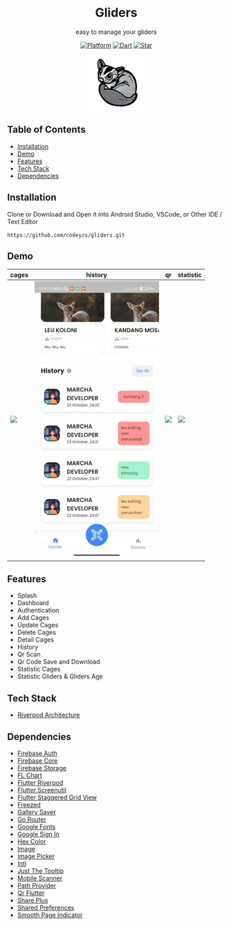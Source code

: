 <h1 align="center">
  Gliders
</h1>
<p align="center">
  easy to manage your gliders
</p>
<p align="center">
  <a href="https://flutter.dev/"><img alt="Platform" src="https://img.shields.io/badge/platform-Flutter-blue.svg"></a>
  <a href="https://dart.dev/"><img alt="Dart" src="https://img.shields.io/badge/dart-2.18.2-blue.svg"></a>
  <a href="https://github.com/codeyzx/gliders/"><img alt="Star" src="https://img.shields.io/github/stars/codeyzx/gliders"></a>
</p>

<p align="center">
  <img src="demo/logo.png"/>
</p>

## Table of Contents
- [Installation](#installation)
- [Demo](#demo)
- [Features](#features)
- [Tech Stack](#tech-stack)
- [Dependencies](#dependencies)

## Installation

Clone or Download and Open it into Android Studio, VSCode, or Other IDE / Text Editor
```
https://github.com/codeyzx/gliders.git
```  

## Demo

|cages|history|qr|statistic|
|--|--|--|--|
|![](demo/cages.gif)|![](demo/history.gif)|![](demo/qr.gif)|![](demo/statistic.gif)|

## Features
- Splash
- Dashboard
- Authentication
- Add Cages
- Update Cages
- Delete Cages
- Detail Cages
- History
- Qr Scan
- Qr Code Save and Download
- Statistic Cages
- Statistic Gliders & Gliders Age

## Tech Stack
- [Riverpod Architecture](https://codewithandrea.com/articles/flutter-app-architecture-riverpod-introduction/)

## Dependencies
- [Firebase Auth](https://pub/dev/packages/firebase_auth)
- [Firebase Core](https://pub/dev/packages/firebase_core)
- [Firebase Storage](https://pub/dev/packages/firebase_storage)
- [FL Chart](https://pub/dev/packages/fl_chart)
- [Flutter Riverpod](https://pub/dev/packages/flutter_riverpod)
- [Flutter Screenutil](https://pub/dev/packages/flutter_screenutil)
- [Flutter Staggered Grid View](https://pub/dev/packages/flutter_staggered_grid_view)
- [Freezed](https://pub/dev/packages/freezed)
- [Gallery Saver](https://pub/dev/packages/gallery_saver)
- [Go Router](https://pub/dev/packages/go_router)
- [Google Fonts](https://pub/dev/packages/google_fonts)
- [Google Sign In](https://pub/dev/packages/google_sign_in)
- [Hex Color](https://pub/dev/packages/hexcolor)
- [Image](https://pub/dev/packages/image)
- [Image Picker](https://pub/dev/packages/image_picker)
- [Intl](https://pub/dev/packages/intl)
- [Just The Tooltip](https://pub/dev/packages/just_the_tooltip)
- [Mobile Scanner](https://pub/dev/packages/mobile_scanner)
- [Path Provider](https://pub/dev/packages/path_provider)
- [Qr Flutter](https://pub/dev/packages/qr_flutter)
- [Share Plus](https://pub/dev/packages/share_plus)
- [Shared Preferences](https://pub/dev/packages/shared_preferences)
- [Smooth Page Indicator](https://pub/dev/packages/smooth_page_indicator)